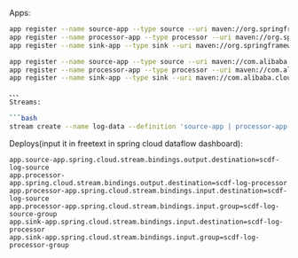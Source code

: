 Apps:

```bash
app register --name source-app --type source --uri maven://org.springframework.cloud:rocketmq-time-source:jar:0.2.2.BUILD-SNAPSHOT
app register --name processor-app --type processor --uri maven://org.springframework.cloud:rocketmq-time-processor:jar:0.2.2.BUILD-SNAPSHOT
app register --name sink-app --type sink --uri maven://org.springframework.cloud:rocketmq-time-sink:jar:0.2.2.BUILD-SNAPSHOT
```
```bash
app register --name source-app --type source --uri maven://com.alibaba.cloud:rocketmq-time-source:jar:0.2.2.BUILD-SNAPSHOT
app register --name processor-app --type processor --uri maven://com.alibaba.cloud:rocketmq-time-processor:jar:0.2.2.BUILD-SNAPSHOT
app register --name sink-app --type sink --uri maven://com.alibaba.cloud:rocketmq-time-sink:jar:0.2.2.BUILD-SNAPSHOT

、、、
Streams:

```bash
stream create --name log-data --definition 'source-app | processor-app |sink-app'
```

Deploys(input it in freetext in spring cloud dataflow dashboard):

```properties
app.source-app.spring.cloud.stream.bindings.output.destination=scdf-log-source
app.processor-app.spring.cloud.stream.bindings.output.destination=scdf-log-processor
app.processor-app.spring.cloud.stream.bindings.input.destination=scdf-log-source
app.processor-app.spring.cloud.stream.bindings.input.group=scdf-log-source-group
app.sink-app.spring.cloud.stream.bindings.input.destination=scdf-log-processor
app.sink-app.spring.cloud.stream.bindings.input.group=scdf-log-processor-group
```